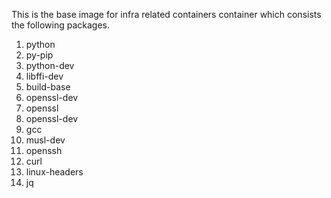 This is the base image for infra related containers container which consists the following packages.

1. python
2. py-pip
3. python-dev
4. libffi-dev
5. build-base
6. openssl-dev
7. openssl
8. openssl-dev
9. gcc
10. musl-dev
11. openssh
12. curl
13. linux-headers
14. jq
